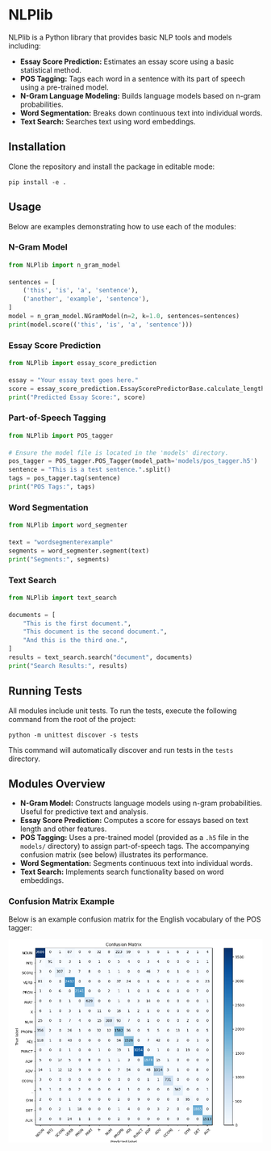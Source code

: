 # NLPlib

NLPlib is a Python library that provides basic NLP tools and models including:

- **Essay Score Prediction:** Estimates an essay score using a basic statistical method.
- **POS Tagging:** Tags each word in a sentence with its part of speech using a pre-trained model.
- **N-Gram Language Modeling:** Builds language models based on n-gram probabilities.
- **Word Segmentation:** Breaks down continuous text into individual words.
- **Text Search:** Searches text using word embeddings.

## Installation

Clone the repository and install the package in editable mode:

```
pip install -e .
```

## Usage

Below are examples demonstrating how to use each of the modules:

### N-Gram Model

```python
from NLPlib import n_gram_model

sentences = [
    ('this', 'is', 'a', 'sentence'),
    ('another', 'example', 'sentence'),
]
model = n_gram_model.NGramModel(n=2, k=1.0, sentences=sentences)
print(model.score(('this', 'is', 'a', 'sentence')))
```

### Essay Score Prediction

```python
from NLPlib import essay_score_prediction

essay = "Your essay text goes here."
score = essay_score_prediction.EssayScorePredictorBase.calculate_length_4th_root(essay)
print("Predicted Essay Score:", score)
```

### Part-of-Speech Tagging

```python
from NLPlib import POS_tagger

# Ensure the model file is located in the 'models' directory.
pos_tagger = POS_tagger.POS_Tagger(model_path='models/pos_tagger.h5')
sentence = "This is a test sentence.".split()
tags = pos_tagger.tag(sentence)
print("POS Tags:", tags)
```

### Word Segmentation

```python
from NLPlib import word_segmenter

text = "wordsegmenterexample"
segments = word_segmenter.segment(text)
print("Segments:", segments)
```

### Text Search

```python
from NLPlib import text_search

documents = [
    "This is the first document.",
    "This document is the second document.",
    "And this is the third one.",
]
results = text_search.search("document", documents)
print("Search Results:", results)
```

## Running Tests

All modules include unit tests. To run the tests, execute the following command from the root of the project:

```
python -m unittest discover -s tests
```

This command will automatically discover and run tests in the `tests` directory.

## Modules Overview

- **N-Gram Model:** Constructs language models using n-gram probabilities. Useful for predictive text and analysis.
- **Essay Score Prediction:** Computes a score for essays based on text length and other features.
- **POS Tagging:** Uses a pre-trained model (provided as a `.h5` file in the `models/` directory) to assign part-of-speech tags. The accompanying confusion matrix (see below) illustrates its performance.
- **Word Segmentation:** Segments continuous text into individual words.
- **Text Search:** Implements search functionality based on word embeddings.

### Confusion Matrix Example

Below is an example confusion matrix for the English vocabulary of the POS tagger:

![Confusion Matrix](images/Figure_conf_matrix_eng.png)